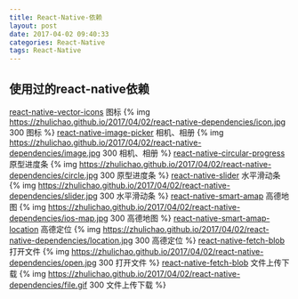 ```yaml
---
title: React-Native-依赖
layout: post
date: 2017-04-02 09:40:33
categories: React-Native
tags: React-Native
---
```


## 使用过的react-native依赖

[react-native-vector-icons](https://github.com/oblador/react-native-vector-icons) 图标
{% img https://zhulichao.github.io/2017/04/02/react-native-dependencies/icon.jpg 300 图标 %}
[react-native-image-picker](https://github.com/marcshilling/react-native-image-picker) 相机、相册
{% img https://zhulichao.github.io/2017/04/02/react-native-dependencies/image.jpg 300 相机、相册 %}
[react-native-circular-progress](https://github.com/bgryszko/react-native-circular-progress) 原型进度条
{% img https://zhulichao.github.io/2017/04/02/react-native-dependencies/circle.jpg 300 原型进度条 %}
[react-native-slider](https://github.com/jeanregisser/react-native-slider) 水平滑动条
{% img https://zhulichao.github.io/2017/04/02/react-native-dependencies/slider.jpg 300 水平滑动条 %}
[react-native-smart-amap](https://github.com/react-native-component/react-native-smart-amap) 高德地图
{% img https://zhulichao.github.io/2017/04/02/react-native-dependencies/ios-map.jpg 300 高德地图 %}
[react-native-smart-amap-location](https://github.com/react-native-component/react-native-smart-amap-location) 高德定位
{% img https://zhulichao.github.io/2017/04/02/react-native-dependencies/location.jpg 300 高德定位 %}
[react-native-fetch-blob](https://github.com/wkh237/react-native-fetch-blob) 打开文件
{% img https://zhulichao.github.io/2017/04/02/react-native-dependencies/open.jpg 300 打开文件 %}
[react-native-fetch-blob](https://github.com/wkh237/react-native-fetch-blob) 文件上传下载
{% img https://zhulichao.github.io/2017/04/02/react-native-dependencies/file.gif 300 文件上传下载 %}


